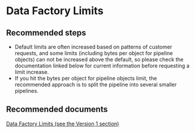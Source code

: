 <properties 
	pageTitle="Data factory limits" 
	description="I got an error about exceeding a data factory limit" 
	service="microsoft.datafactory" 
    resource="datafactories"
    authors="arthurw"
    displayOrder="10"
    selfHelpType="resource"
    cloudEnvironments="public"
    supportTopicIds="32356640,32356646,32356647,32356648,32356669"
    productPesIds="15613"
    resourceTags=""
/>

# Data Factory Limits

## **Recommended steps**
- Default limits are often increased based on patterns of customer requests, and some limits (including bytes per object for pipeline objects)
can not be increased above the default, so please check the documentation linked below for current information before requesting a limit increase.<br/>
- If you hit the bytes per object for pipeline objects limit, the recommended approach is to split the pipeline into several smaller pipelines.<br/>

## **Recommended documents**
[Data Factory Limits (see the Version 1 section)](https://docs.microsoft.com/azure/azure-subscription-service-limits#data-factory-limits)
